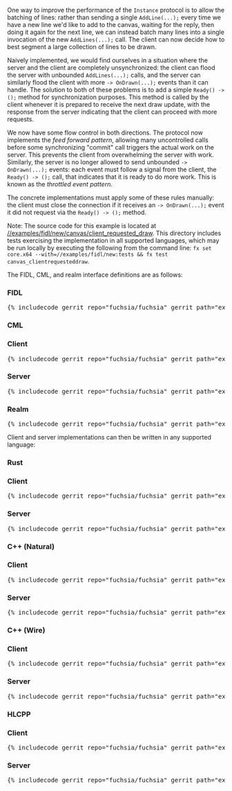 One way to improve the performance of the `Instance` protocol is to allow the
batching of lines: rather than sending a single `AddLine(...);` every time we
have a new line we'd like to add to the canvas, waiting for the reply, then
doing it again for the next line, we can instead batch many lines into a single
invocation of the new `AddLines(...);` call. The client can now decide how to
best segment a large collection of lines to be drawn.

Naively implemented, we would find ourselves in a situation where the server and
the client are completely unsynchronized: the client can flood the server with
unbounded `AddLines(...);` calls, and the server can similarly flood the client
with more `-> OnDrawn(...);` events than it can handle. The solution to both of
these problems is to add a simple `Ready() -> ();` method for synchronization
purposes. This method is called by the client whenever it is prepared to receive
the next draw update, with the response from the server indicating that the client
can proceed with more requests.

We now have some flow control in both directions. The protocol now implements
the *feed forward pattern*, allowing many uncontrolled calls before some
synchronizing "commit" call triggers the actual work on the server. This
prevents the client from overwhelming the server with work. Similarly, the
server is no longer allowed to send unbounded `-> OnDrawn(...);` events: each
event must follow a signal from the client, the `Ready() -> ();` call, that
indicates that it is ready to do more work. This is known as the *throttled
event pattern*.

The concrete implementations must apply some of these rules manually: the client
must close the connection if it receives an `-> OnDrawn(...);` event it did not
request via the `Ready() -> ();` method.

Note: The source code for this example is located at
[//examples/fidl/new/canvas/client_requested_draw](/examples/fidl/new/canvas/client_requested_draw).
This directory includes tests exercising the implementation in all supported
languages, which may be run locally by executing the following from
the command line: `fx set core.x64 --with=//examples/fidl/new:tests && fx test
canvas_clientrequesteddraw`.

The FIDL, CML, and realm interface definitions are as follows:

<div>
  <devsite-selector>
    <!-- FIDL -->
    <section>
      <h3 id="canvas-client_requested_draw-fidl">FIDL</h3>
      <pre class="prettyprint">{% includecode gerrit_repo="fuchsia/fuchsia" gerrit_path="examples/fidl/new/canvas/client_requested_draw/fidl/canvas.test.fidl" highlight="diff_1" %}</pre>
    </section>
    <!-- CML -->
    <section style="padding: 0px;">
      <h3>CML</h3>
      <devsite-selector style="margin: 0px; padding: 0px;">
        <section>
          <h3 id="canvas-client_requested_draw-cml-client">Client</h3>
          <pre class="prettyprint">{% includecode gerrit_repo="fuchsia/fuchsia" gerrit_path="examples/fidl/new/canvas/client_requested_draw/meta/client.cml" highlight="diff_1" %}</pre>
        </section>
        <section>
          <h3 id="canvas-client_requested_draw-server">Server</h3>
          <pre class="prettyprint">{% includecode gerrit_repo="fuchsia/fuchsia" gerrit_path="examples/fidl/new/canvas/client_requested_draw/meta/server.cml" %}</pre>
        </section>
        <section>
          <h3 id="canvas-client_requested_draw-realm">Realm</h3>
          <pre class="prettyprint">{% includecode gerrit_repo="fuchsia/fuchsia" gerrit_path="examples/fidl/new/canvas/client_requested_draw/realm/meta/realm.cml" %}</pre>
        </section>
      </devsite-selector>
    </section>
  </devsite-selector>
</div>

Client and server implementations can then be written in any supported language:

<div>
  <devsite-selector>
    <!-- Rust -->
    <section style="padding: 0px;">
      <h3>Rust</h3>
      <devsite-selector style="margin: 0px; padding: 0px;">
        <section>
          <h3 id="canvas-client_requested_draw-rust-client">Client</h3>
          <pre class="prettyprint lang-rust">{% includecode gerrit_repo="fuchsia/fuchsia" gerrit_path="examples/fidl/new/canvas/client_requested_draw/rust/client/src/main.rs" highlight="diff_1,diff_2,diff_3" %}</pre>
        </section>
        <section>
          <h3 id="canvas-client_requested_draw-rust-server">Server</h3>
          <pre class="prettyprint lang-rust">{% includecode gerrit_repo="fuchsia/fuchsia" gerrit_path="examples/fidl/new/canvas/client_requested_draw/rust/server/src/main.rs" highlight="diff_1,diff_2,diff_3,diff_4,diff_5,diff_6" %}</pre>
        </section>
      </devsite-selector>
    </section>
    <!-- C++ (Natural) -->
    <section style="padding: 0px;">
      <h3>C++ (Natural)</h3>
      <devsite-selector style="margin: 0px; padding: 0px;">
        <section>
          <h3 id="canvas-client_requested_draw-cpp_natural-client">Client</h3>
          <pre class="prettyprint lang-cc">{% includecode gerrit_repo="fuchsia/fuchsia" gerrit_path="examples/fidl/new/canvas/client_requested_draw/cpp_natural/client/main.cc" highlight="diff_1,diff_2,diff_3" %}</pre>
        </section>
        <section>
          <h3 id="canvas-client_requested_draw-cpp_natural-server">Server</h3>
          <pre class="prettyprint lang-cc">{% includecode gerrit_repo="fuchsia/fuchsia" gerrit_path="examples/fidl/new/canvas/client_requested_draw/cpp_natural/server/main.cc" highlight="diff_1,diff_2,diff_3,diff_4,diff_5" %}</pre>
        </section>
      </devsite-selector>
    </section>
    <!-- C++ (Wire) -->
    <section style="padding: 0px;">
      <h3>C++ (Wire)</h3>
      <devsite-selector style="margin: 0px; padding: 0px;">
        <section>
          <h3 id="canvas-client_requested_draw-cpp_wire-client">Client</h3>
          <pre class="prettyprint lang-cc">{% includecode gerrit_repo="fuchsia/fuchsia" gerrit_path="examples/fidl/new/canvas/client_requested_draw/cpp_wire/client/main.cc" highlight="diff_1,diff_2,diff_3" %}</pre>
        </section>
        <section>
          <h3 id="canvas-client_requested_draw-cpp_wire-server">Server</h3>
          <pre class="prettyprint lang-cc">{% includecode gerrit_repo="fuchsia/fuchsia" gerrit_path="examples/fidl/new/canvas/client_requested_draw/cpp_wire/server/main.cc" highlight="diff_1,diff_2,diff_3,diff_4,diff_5" %}</pre>
        </section>
      </devsite-selector>
    </section>
    <!-- HLCPP -->
    <section style="padding: 0px;">
      <h3 id="canvas-client_requested_draw-hlcpp">HLCPP</h3>
      <devsite-selector style="margin: 0px; padding: 0px;">
        <section>
          <h3 id="canvas-client_requested_draw-hlcpp-client">Client</h3>
          <pre class="prettyprint lang-cc">{% includecode gerrit_repo="fuchsia/fuchsia" gerrit_path="examples/fidl/new/canvas/client_requested_draw/hlcpp/client/main.cc" highlight="diff_1,diff_2,diff_3" %}</pre>
        </section>
        <section>
          <h3 id="canvas-client_requested_draw-hlcpp-server">Server</h3>
          <pre class="prettyprint lang-cc">{% includecode gerrit_repo="fuchsia/fuchsia" gerrit_path="examples/fidl/new/canvas/client_requested_draw/hlcpp/server/main.cc" highlight="diff_1,diff_2,diff_3,diff_4,diff_5" %}</pre>
        </section>
      </devsite-selector>
    </section>
  </devsite-selector>
</div>
